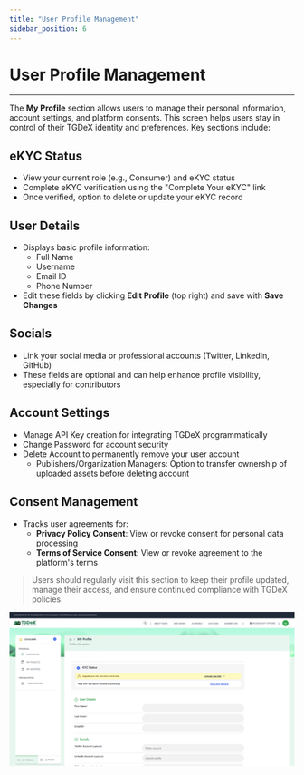 ```yaml
---
title: "User Profile Management"
sidebar_position: 6
---
```


# User Profile Management

---

The **My Profile** section allows users to manage their personal information, account settings, and platform consents. This screen helps users stay in control of their TGDeX identity and preferences. Key sections include:

## eKYC Status
- View your current role (e.g., Consumer) and eKYC status
- Complete eKYC verification using the "Complete Your eKYC" link
- Once verified, option to delete or update your eKYC record

## User Details
- Displays basic profile information:
  - Full Name
  - Username
  - Email ID
  - Phone Number
- Edit these fields by clicking **Edit Profile** (top right) and save with **Save Changes**

## Socials
- Link your social media or professional accounts (Twitter, LinkedIn, GitHub)
- These fields are optional and can help enhance profile visibility, especially for contributors

## Account Settings
- Manage API Key creation for integrating TGDeX programmatically
- Change Password for account security
- Delete Account to permanently remove your user account
  - Publishers/Organization Managers: Option to transfer ownership of uploaded assets before deleting account

## Consent Management
- Tracks user agreements for:
  - **Privacy Policy Consent**: View or revoke consent for personal data processing
  - **Terms of Service Consent**: View or revoke agreement to the platform's terms

> Users should regularly visit this section to keep their profile updated, manage their access, and ensure continued compliance with TGDeX policies.

![User Profile Management Screen](./img/fig92.png)
